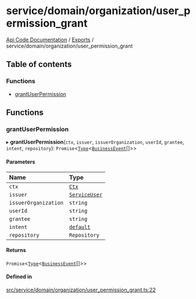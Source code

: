 # service/domain/organization/user\_permission\_grant
 
[Api Code Documentation](../README.md) / [Exports](../modules.md) / service/domain/organization/user\_permission\_grant

## Table of contents

### Functions

- [grantUserPermission](service_domain_organization_user_permission_grant.md#grantuserpermission)

## Functions

### grantUserPermission

▸ **grantUserPermission**(`ctx`, `issuer`, `issuerOrganization`, `userId`, `grantee`, `intent`, `repository`): `Promise`\<[`Type`](result.md#type)\<[`BusinessEvent`](service_domain_business_event.md#businessevent)[]\>\>

#### Parameters

| Name | Type |
| :------ | :------ |
| `ctx` | [`Ctx`](../interfaces/lib_ctx.Ctx.md) |
| `issuer` | [`ServiceUser`](../interfaces/service_domain_organization_service_user.ServiceUser.md) |
| `issuerOrganization` | `string` |
| `userId` | `string` |
| `grantee` | `string` |
| `intent` | [`default`](authz_intents.md#default) |
| `repository` | `Repository` |

#### Returns

`Promise`\<[`Type`](result.md#type)\<[`BusinessEvent`](service_domain_business_event.md#businessevent)[]\>\>

#### Defined in

[src/service/domain/organization/user_permission_grant.ts:22](https://github.com/openkfw/TruBudget/blob/40b449a/api/src/service/domain/organization/user_permission_grant.ts#L22)
